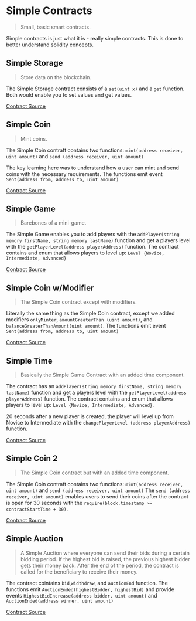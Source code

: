 # Simple Contracts

> Small, basic smart contracts.

Simple contracts is just what it is - really simple contracts. This is done to better understand solidity concepts.

## Simple Storage

> Store data on the blockchain.

The Simple Storage contract consists of a `set(uint x)` and a `get` function. Both would enable you to set values and get values.

[Contract Source](contracts/SimpleStorage.sol)

## Simple Coin

> Mint coins.

The Simple Coin contraft contains two functions: `mint(address receiver, uint amount)` and `send (address receiver, uint amount)`

The key learning here was to understand how a user can mint and send coins with the necessary requirements. The functions emit event `Sent(address from, address to, uint amount)`

[Contract Source](contracts/SimpleCoin.sol)

## Simple Game

> Barebones of a mini-game.

The Simple Game enables you to add players with the `addPlayer(string memory firstName, string memory lastName)` function and get a players level with the `getPlayerLevel(address playerAddress)` function. The contract contains and enum that allows players to level up: `Level {Novice, Intermediate, Advanced}`

[Contract Source](contracts/SimpleGame.sol)

## Simple Coin w/Modifier

> The Simple Coin contract except with modifiers.

Literally the same thing as the Simple Coin contract, except we added modifiers `onlyMinter`, `amountGreaterThan (uint amount)`, and `balanceGreaterThanAmount(uint amount)`. The functions emit event `Sent(address from, address to, uint amount)`

[Contract Source](contracts/SimpleCoinWModifier.sol)

## Simple Time

> Basically the Simple Game Contract with an added time component.

The contract has an `addPlayer(string memory firstName, string memory lastName)` function and get a players level with the `getPlayerLevel(address playerAddress)` function. The contract contains and enum that allows players to level up: `Level {Novice, Intermediate, Advanced}`. 

20 seconds after a new player is created, the player will level up from Novice to Intermediate with the `changePlayerLevel (address playerAddress)` function. 

[Contract Source](contracts/SimpleTime.sol)

## Simple Coin 2

> The Simple Coin contract but with an added time component.

The Simple Coin contraft contains two functions: `mint(address receiver, uint amount)` and `send (address receiver, uint amount)` The `send (address receiver, uint amount)` enables users to send their coins after the contract is open for 30 seconds with the `require(block.timestamp >= contractStartTime + 30)`.

[Contract Source](contracts/SimpleCoin2.sol)

## Simple Auction

> A Simple Auction where everyone can send their bids during a certain bidding period. If the highest bid is raised, the previous highest bidder gets their money back. After the end of the period, the contract is called for the beneficiary to receive their money.

The contract cointains `bid`,`widthdraw`, and `auctionEnd` function. The functions emit `AuctionEnded(highestBidder, highestBid)` and provide events `HighestBidIncrease(address bidder, uint amount)` and `AuctionEnded(address winner, uint amount)`

[Contract Source](contracts/SimpleAuction.sol)
